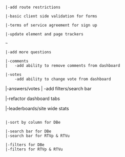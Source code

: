 
~~~~~~~~~~~~~~~~~~~~~~~~~

|-add route restrictions

|-basic client side validation for forms

|-terms of service agreement for sign up

|-update element and page trackers

~

|-add more questions

|-comments
|	-add ability to remove comments from dashboard

|-votes
	-add ability to change vote from dashboard

~~~~~~~~~~~~~~~~~~~~~~~~~

|-answers/votes
| 	-add filters/search bar

|-refactor dashboard tabs

|-leaderboards/site wide stats

~~~~~~~~~~~~~~~~~~~~~~~~~

|-sort by column for DBe

|-search bar for DBe
|-search bar for RTVp & RTVu

|-filters for DBe
|-filters for RTVp & RTVu

~~~~~~~~~~~~~~~~~~~~~~~~~
